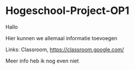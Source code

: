 # Hogeschool-Project-OP1

Hallo

Hier kunnen we allemaal informatie toevoegen



Links:
    Classroom, https://classroom.google.com/


    
Meer info heb ik nog even niet
